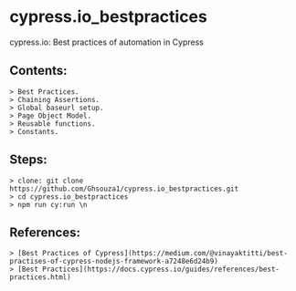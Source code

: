# cypress.io_bestpractices
cypress.io: Best practices of automation in Cypress


## Contents:
```
> Best Practices.
> Chaining Assertions.
> Global baseurl setup.
> Page Object Model.
> Reusable functions.
> Constants.
```

## Steps:
```
> clone: git clone https://github.com/Ghsouza1/cypress.io_bestpractices.git
> cd cypress.io_bestpractices
> npm run cy:run \n
```

## References:
```
> [Best Practices of Cypress](https://medium.com/@vinayaktitti/best-practises-of-cypress-nodejs-framework-a7248e6d24b9)
> [Best Practices](https://docs.cypress.io/guides/references/best-practices.html)
```
